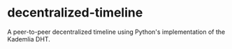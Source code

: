 # decentralized-timeline
A peer-to-peer decentralized timeline using Python's implementation of the Kademlia DHT.
